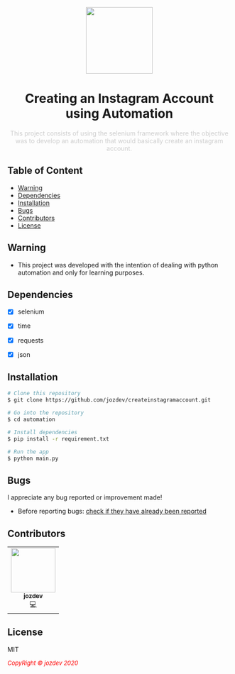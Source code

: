<p align="center">
  <img src="https://cdn.pixabay.com/photo/2017/10/24/00/39/bot-icon-2883144_960_720.png" width=150px" align="center">
</p>
                                                                        
<h1 align="center">Creating an Instagram Account using Automation</h1>
<p align="center" style="color: #ccc;">
This project consists of using the selenium framework where the objective was to develop an automation that would basically create an instagram account.
</p>


## Table of Content

- [Warning](#warning)
- [Dependencies](#dependencies)
- [Installation](#installation)
- [Bugs](#bugs)
- [Contributors](#contributors)
- [License](#license)



## Warning

- This project was developed with the intention of dealing with python automation and only for learning purposes.


## Dependencies

- [x] selenium
- [x] time
- [x] requests
- [x] json


## Installation

```bash
# Clone this repository
$ git clone https://github.com/jozdev/createinstagramaccount.git

# Go into the repository
$ cd automation

# Install dependencies
$ pip install -r requirement.txt

# Run the app
$ python main.py
```

## Bugs

I appreciate any bug reported or improvement made!

- Before reporting bugs:
[check if they have already been reported](https://github.com/jozdev/Anime-Crawler-API/issues)
                                                                                                                                      
## Contributors

<table align="center">
  <tr>
    <td align="center"><a href="https://github.com/jozdev"><img src="https://avatars0.githubusercontent.com/u/58850639?s=460&u=7b99346947ef28fb23b98604356fd3b3013c418b&v=4" width="100px;" alt=""/><br /><sub><b>jozdev</b></sub></a><br /><a title="Code">💻</a></td>
  </tr>
</table>

## License

MIT


 <i style='text-align: center; color: red;font-size: 13px;'>CopyRight © jozdev 2020</i> 
